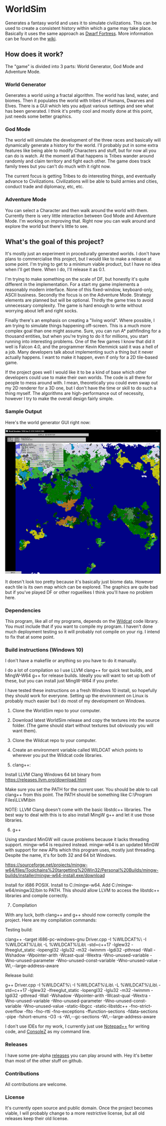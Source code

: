 # WorldSim
Generates a fantasy world and uses it to simulate civilizations. This can be used to create a consistent history within which a game may take place. Basically it uses the same approach as [Dwarf Fortress](http://www.bay12games.com/dwarves/). More information can be found on the [wiki](https://github.com/RyanBabij/WorldSim/wiki).

## How does it work?

The "game" is divided into 3 parts: World Generator, God Mode and Adventure Mode.

### World Generator

Generates a world using a fractal algorithm. The world has land, water, and biomes. Then it populates the world with tribes of Humans, Dwarves and Elves. There is a GUI which lets you adjust various settings and see what has been generated. I think it's pretty cool and mostly done at this point, just needs some better graphics.

### God Mode

The world will simulate the development of the three races and basically will dynamically generate a history for the world. I'll probably put in some extra features like being able to modify Characters and stuff, but for now all you can do is watch. At the moment all that happens is Tribes wander around randomly and claim territory and fight each other. The game does track family trees but you can't do much with it right now.

The current focus is getting Tribes to do interesting things, and eventually advance to Civilizations. Civilizations will be able to build armies and cities, conduct trade and diplomacy, etc, etc.

### Adventure Mode

You can select a Character and then walk around the world with them. Currently there is very little interaction between God Mode and Adventure Mode. I'm working on improving that. Right now you can walk around and explore the world but there's little to see.

## What's the goal of this project?

It's mostly just an experiment in procedurally generated worlds. I don't have plans to commercialise this project, but I would like to make a release at some point. I'm trying to get to a minimum viable product, but I have no idea when I'll get there. When I do, I'll release it as 0.1.

I'm trying to make something on the scale of DF, but honestly it's quite different in the implementation. For a start my game implements a reasonably modern interface. None of this fixed-window, keyboard-only, ASCII business. Secondly the focus is on the Adventure Mode. Strategy elements are planned but will be optional. Thirdly the game tries to avoid unnecessary complexity. The game is hard enough to write without worrying about left and right socks.

Finally there's an emphasis on creating a "living world". Where possible, I am trying to simulate things happening off-screen. This is a much more complex goal than one might assume. Sure, you can run A* pathfinding for a thousand entities, but when you're trying to do it for millions, you start running into interesting problems. One of the few games I know that did it well is Falcon 4.0, and the programmer Kevin Klemmick said it was a hell of a job. Many developers talk about implementing such a thing but it never actually happens. I want to make it happen, even if only for a 2D tile-based game.

If the project goes well I would like it to be a kind of base which other developers could use to make their own worlds. The code is all there for people to mess around with. I mean, theoretically you could even swap out my 2D renderer for a 3D one, but I don't have the time or skill to do such a thing myself. The algorithms are high-performance out of necessity, however I try to make the overall design fairly simple.

### Sample Output

Here's the world generator GUI right now:

![Screenshot of WorldGen](https://raw.githubusercontent.com/RyanBabij/WorldSim/master/doc/2018-06-26-Example01.png)

It doesn't look too pretty because it's basically just biome data. However each tile is its own map which can be explored. The graphics are quite bad but if you've played DF or other roguelikes I think you'll have no problem here.

### Dependencies

This program, like all of my programs, depends on the [Wildcat](https://github.com/RyanBabij/Wildcat) code library. You must include that if you want to compile my program. I haven't done much deployment testing so it will probably not compile on your rig. I intend to fix that at some point.

### Build instructions (Windows 10)

I don't have a makefile or anything so you have to do it manually.

I do a lot of compilation so I use LLVM clang++ for quick test builds, and MingW-W64 g++ for release builds. Ideally you will want to set up both of these, but you can install just MingW-W64 if you prefer.

I have tested these instructions on a fresh Windows 10 install, so hopefully they should work for everyone. Setting up the environment on Linux is probably much easier but I do most of my development on Windows.

1. Clone the WorldSim repo to your computer.

2. Download latest WorldSim release and copy the textures into the source folder. (The game should start without textures but obviously you will want them).

3. Clone the Wildcat repo to your computer.

4. Create an environment variable called WILDCAT which points to wherever you put the Wildcat code libraries.

5. clang++:

Install LLVM Clang Windows 64 bit binary from https://releases.llvm.org/download.html

Make sure you set the PATH for the current user. You should be able to call clang++ from this point. The PATH should be something like C:\Program Files\LLVM\bin

NOTE: LLVM Clang doesn't come with the basic libstdc++ libraries. The best way to deal with this is to also install MingW g++ and let it use those libraries.

6. g++

Using standard MinGW will cause problems because it lacks threading support. mingw-w64 is required instead. mingw-w64 is an updated MinGW with support for new APIs which this program uses, mostly just threading. Despite the name, it's for both 32 and 64 bit Windows.

https://sourceforge.net/projects/mingw-w64/files/Toolchains%20targetting%20Win32/Personal%20Builds/mingw-builds/installer/mingw-w64-install.exe/download

Install for i686 POSIX. Install to C:/mingw-w64. Add C:/mingw-w64/mingw32/bin to PATH. This should allow LLVM to access the libstdc++ libraries and compile correctly.

7. Compilation

With any luck, both clang++ and g++ should now correctly compile the project. Here are my compilation commands:

Testing build:

clang++ -target i686-pc-windows-gnu Driver.cpp -I %WILDCAT%\ -I %WILDCAT%\Lib\ -L %WILDCAT%\Lib\ -std=c++17 -lglew32 -lfreeglut_static -lopengl32 -lglu32 -m32 -lwinmm -lgdi32 -pthread -Wall -Wshadow -Wpointer-arith -Wcast-qual -Wextra -Wno-unused-variable -Wno-unused-parameter -Wno-unused-const-variable -Wno-unused-value -Wl,--large-address-aware

Release build:

g++ Driver.cpp -I %WILDCAT%\ -I %WILDCAT%\Lib\ -L %WILDCAT%\Lib\ -std=c++17 -lglew32 -lfreeglut_static -lopengl32 -lglu32 -m32 -lwinmm -lgdi32 -pthread -Wall -Wshadow -Wpointer-arith -Wcast-qual -Wextra -Wno-unused-variable -Wno-unused-parameter -Wno-unused-const-variable -Wno-unused-value -static-libgcc -static-libstdc++ -fno-strict-overflow -flto -fno-rtti -fno-exceptions -ffunction-sections -fdata-sections -pipe -fshort-enums -O3 -s -Wl,--gc-sections -Wl,--large-address-aware

I don't use IDEs for my work, I currently just use [Notepad++](https://notepad-plus-plus.org/) for writing code, and [ConsoleZ](https://github.com/cbucher/console) as my command line.

### Releases

I have some pre-alpha [releases](https://github.com/RyanBabij/WorldSim/releases) you can play around with. Hey it's better than most of the other stuff on github.

### Contributions

All contributions are welcome.

### License

It's currently open source and public domain. Once the project becomes viable, I will probably change to a more restrictive license, but all old releases keep their old license.
